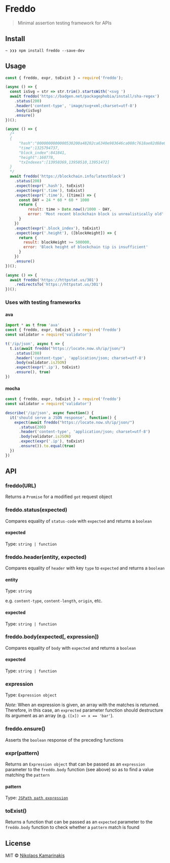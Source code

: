 # Freddo

> Minimal assertion testing framework for APIs

## Install

```
~ ❯❯❯ npm install freddo --save-dev
```

## Usage

```js
const { freddo, expr, toExist } = require('freddo');

(async () => {
  const isSvg = str => str.trim().startsWith('<svg ')
  await freddo('https://badgen.net/packagephobia/install/sha-regex')
    .status(200)
    .header('content-type', 'image/svg+xml;charset=utf-8')
    .body(isSvg)
    .ensure()
})();

(async () => {
  /*
  {
      "hash":"0000000000000538200a48202ca6340e983646ca088c7618ae82d68e0c76ef5a",
      "time":1325794737,
      "block_index":841841,
      "height":160778,
      "txIndexes":[13950369,13950510,13951472]
  }
  */
  await freddo('https://blockchain.info/latestblock')
    .status(200)
    .expect(expr('.hash'), toExist)
    .expect(expr('.time'), toExist)
    .expect(expr('.time'), ([time]) => {
      const DAY = 24 * 60 * 60 * 1000
      return {
          result: time > Date.now()/1000 - DAY,
          error: 'Most recent blockchain block is unrealistically old'
      }
    })
    .expect(expr('.block_index'), toExist)
    .expect(expr('.height'), ([blockHeight]) => {
      return {
        result: blockHeight >= 500000,
        error: 'Block height of blockchain tip is insufficient'
      }
    })
    .ensure()
})();

(async () => {
  await freddo('https://httpstat.us/301')
    .redirectsTo('https://httpstat.us/301')
})();
```

### Uses with testing frameworks

#### ava

```js
import * as t from 'ava'
const { freddo, expr, toExist } = require('freddo')
const validator = require('validator')

t('/ip/json', async t => {
  t.is(await freddo("https://locate.now.sh/ip/json/")
    .status(200)
    .header('content-type', 'application/json; charset=utf-8')
    .body(validator.isJSON)
    .expect(expr('.ip'), toExist)
    .ensure(), true)
})
```

#### mocha

```js
const { freddo, expr, toExist } = require('freddo')
const validator = require('validator')

describe('/ip/json', async function() {
  it('should serve a JSON response', function() {
    expect(await freddo("https://locate.now.sh/ip/json/")
      .status(200)
      .header('content-type', 'application/json; charset=utf-8')
      .body(validator.isJSON)
      .expect(expr('.ip'), toExist)
      .ensure()).to.equal(true)
  })
})
```

## API

### freddo(URL)

Returns a `Promise` for a modified `got` request object

### freddo.status(expected)

Compares equality of `status-code` with `expected` and returns a `boolean`

#### expected

Type: `string | function`

### freddo.header(entity, expected)

Compares equality of `header` with key `type` to `expected` and returns a `boolean`

#### entity

Type: `string`

e.g. `content-type`, `content-length`, `origin`, etc.

#### expected

Type: `string | function`

### freddo.body(expected[, expression])

Compares equality of `body` with `expected` and returns a `boolean`

#### expected

Type: `string | function`

### expression

Type: `Expression object`

*Note*: When an expression is given, an array with the matches is returned. Therefore, in this case, an `exprected` parameter function should destructure its argument as an array (e.g. `([x]) => x == 'bar'`).

### freddo.ensure()

Asserts the `boolean` response of the preceding functions

### expr(pattern)

Returns an `Expression object` that can be passed as an `expression` parameter to the `freddo.body` function (see above) so as to find a value matching the `pattern`

#### pattern

Type: [`JSPath path expression`](https://github.com/dfilatov/jspath#documentation)

### toExist()

Returns a function that can be passed as an `expected` parameter to the `freddo.body` function to check whether a `pattern` match is found

## License

MIT © [Nikolaos Kamarinakis](https://nikolaskama.me)